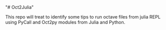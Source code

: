"# Oct2Julia"

This repo will treat to identify some tips to run octave files from julia REPL
using PyCall and Oct2py modules from Julia and Python.
